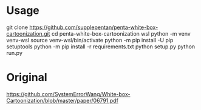 # Usage
git clone https://github.com/supplepentan/penta-white-box-cartoonization.git
cd penta-white-box-cartoonization
wsl
python -m venv venv-wsl
source venv-wsl/bin/activate
python -m pip install -U pip setuptools
python -m pip install -r requirements.txt
python setup.py
python run.py

# Original
https://github.com/SystemErrorWang/White-box-Cartoonization/blob/master/paper/06791.pdf
